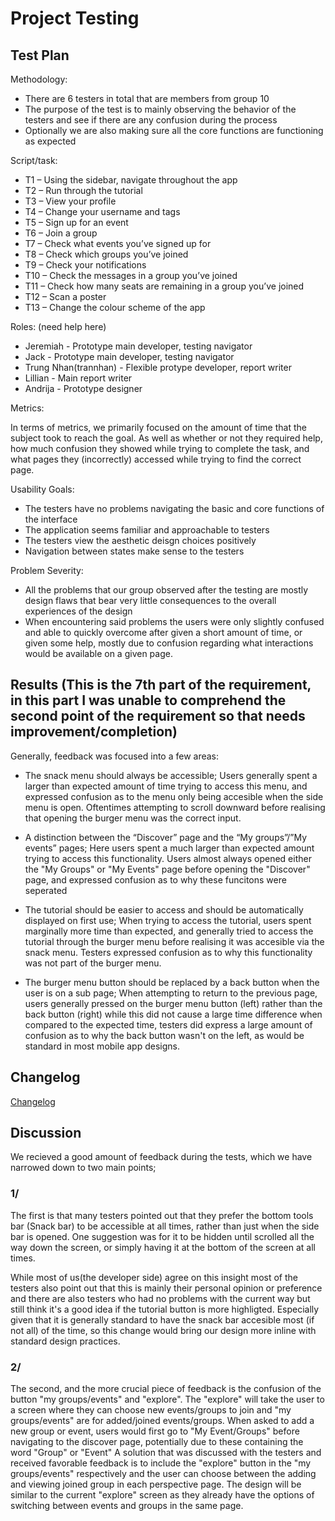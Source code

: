 # Project Testing
## Test Plan
Methodology:
 - There are 6 testers in total that are members from group 10
 - The purpose of the test is to mainly observing the behavior of the testers and see if there are any confusion during the process
 - Optionally we are also making sure all the core functions are functioning as expected

Script/task:
 - T1 – Using the sidebar, navigate throughout the app
 - T2 – Run through the tutorial
 - T3 – View your profile
 - T4 – Change your username and tags
 - T5 – Sign up for an event
 - T6 – Join a group
 - T7 – Check what events you’ve signed up for
 - T8 – Check which groups you’ve joined
 - T9 – Check your notifications
 - T10 – Check the messages in a group you’ve joined
 - T11 – Check how many seats are remaining in a group you’ve joined
 - T12 – Scan a poster
 - T13 – Change the colour scheme of the app

Roles: (need help here)
 - Jeremiah - Prototype main developer, testing navigator
 - Jack - Prototype main developer, testing navigator
 - Trung Nhan(trannhan) - Flexible protype developer, report writer
 - Lillian - Main report writer
 - Andrija - Prototype designer

Metrics: 

In terms of metrics, we primarily focused on the amount of time that the subject took to reach the goal. As well as whether or not they required help, how much confusion they showed while trying to complete the task, and what pages they (incorrectly) accessed while trying to find the correct page.

Usability Goals: 
 - The testers have no problems navigating the basic and core functions of the interface
 - The application seems familiar and approachable to testers
 - The testers view the aesthetic deisgn choices positively
 - Navigation between states make sense to the testers

Problem Severity:
 - All the problems that our group observed after the testing are mostly design flaws that bear very little consequences to the overall
 experiences of the design
 - When encountering said problems the users were only slightly confused and able to quickly overcome after given a short amount of time, or   given some help, mostly due to confusion regarding what interactions would be available on a given page.

## Results (This is the 7th part of the requirement, in this part I was unable to comprehend the second point of the requirement so that needs improvement/completion)
Generally, feedback was focused into a few areas:

-	The snack menu should always be accessible;  Users generally spent a larger than expected amount of time trying to access this menu, 
and expressed confusion as to the menu only being accesible when the side menu is open. Oftentimes attempting to scroll downward before realising that opening the burger menu was the correct input.

-	A distinction between the “Discover” page and the “My groups”/”My events” pages; Here users spent a much larger than expected amount trying to access this functionality. Users almost always opened either the "My Groups" or "My Events" page before opening the "Discover" page, and expressed confusion as to why these funcitons were seperated

-	The tutorial should be easier to access and should be automatically displayed on first use; When trying to access the tutorial, users spent marginally more time than expected, and generally tried to access the tutorial through the burger menu before realising it was accesible via the snack menu. Testers expressed confusion as to why this functionality was not part of the burger menu.

-	The burger menu button should be replaced by a back button when the user is on a sub page; When attempting to return to the previous page, users generally pressed on the burger menu button (left) rather than the back button (right) while this did not cause a large time difference when compared to the expected time, testers did express a large amount of confusion as to why the back button wasn't on the left, as would be standard in most mobile app designs.

## Changelog
[Changelog](https://gitlab.ecs.vuw.ac.nz/course-work/swen303/2021/project1/t1/argroup1p1/-/blob/master/prototype/UpdatedPrototype.md)

## Discussion
We recieved a good amount of feedback during the tests,
which we have narrowed down to two main points;

### 1/
The first is that many testers pointed out that they prefer the bottom
tools bar (Snack bar) to be accessible at all times, rather than just when the side bar is opened. 
One suggestion was for it to be hidden until scrolled all the way down the
screen, or simply having it at the bottom of the screen at all times.

While most of us(the developer side) agree on this insight most of the
testers also point out that this is mainly their personal opinion or preference
and there are also testers who had no problems with the current way but
still think it's a good idea if the tutorial button is more highligted. Especially given
that it is generally standard to have the snack bar accesible most (if not all) of the time,
so this change would bring our design more inline with standard design practices.

### 2/
The second, and the more crucial piece of feedback is the confusion of the
button "my groups/events" and "explore". The "explore" will take the user
to a screen where they can choose new events/groups to join and 
"my groups/events" are for added/joined events/groups. When asked to add a new
group or event, users would first go to "My Event/Groups" before navigating to 
the discover page, potentially due to these containing the word "Group" or "Event"
A solution that was discussed with the testers and received favorable feedback
is to include the "explore" button in the "my groups/events" respectively
and the user can choose between the adding and viewing joined group in
each perspective page. The design will be similar to the current "explore"
screen as they already have the options of switching between events and groups
in the same page.
